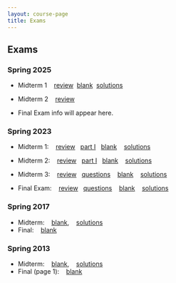 ```yaml
---
layout: course-page
title: Exams
---
```


## Exams

### Spring 2025

* Midterm 1  &nbsp;&nbsp; [review](assets/midterms/M316S25_M1Q.pdf)&nbsp;&nbsp;[blank](assets/midterms/M316S25_E1.pdf)&nbsp;&nbsp;[solutions](assets/midterms/M316S25_E1-s.pdf)&nbsp;&nbsp;


* Midterm 2 &nbsp;&nbsp; [review](assets/midterms/M316S25_M2Q.pdf)

* Final Exam info will appear here. 

### Spring 2023

* Midterm 1: &nbsp;&nbsp; [review](assets/midterms/M316s23_M1_Review.pdf)&nbsp;&nbsp; [part I](assets/midterms/M316s23-Mid1-PUBLIC-Part-I.pdf)&nbsp;&nbsp; [blank](assets/midterms/M316s23-Mid1.pdf) &nbsp;&nbsp; [solutions](assets/midterms/M316s23-Mid1-ss.pdf)

* Midterm 2: &nbsp;&nbsp; [review](assets/midterms/M316s23_M2_Review.pdf)&nbsp;&nbsp; [part I](assets/midterms/M316s23-Mid2-page1.pdf)&nbsp;&nbsp; [blank](assets/midterms/M316s23-Mid2.pdf) &nbsp;&nbsp; [solutions](assets/midterms/M316s23-Mid2-s.pdf)

* Midterm 3: &nbsp;&nbsp; [review](assets/midterms/M316s23_M3_Review.pdf)&nbsp;&nbsp; [questions](assets/midterms/M316s23_M3_q.pdf) &nbsp;&nbsp; [blank](assets/midterms/M316s23-Mid3.pdf)  &nbsp;&nbsp; [solutions](assets/midterms/M316s23-Mid3-s.pdf)

* Final Exam: &nbsp;&nbsp; [review](assets/midterms/M316s23_FE_Review.pdf)&nbsp;&nbsp; [questions](assets/midterms/M316s23_FE_q.pdf) &nbsp;&nbsp; [blank](assets/midterms/M316s23-FE.pdf)  &nbsp;&nbsp; [solutions](assets/midterms/M316s23-FE-s.pdf)

### Spring 2017
* Midterm: &nbsp;&nbsp; [blank](assets/oldexams/M306S17_Mid1_part_1_and_2.pdf),  &nbsp;&nbsp;  [solutions](assets/oldexams/M306S17_Mid1_part_1_and_2-solutions.pdf)
* Final:  &nbsp;&nbsp; [blank](assets/oldexams/M306S17_finalexam.pdf)

### Spring 2013
* Midterm:  &nbsp;&nbsp; [blank](assets/oldexams/M306S13_midterm_1_part1and2.pdf),   &nbsp;&nbsp;  [solutions](assets/oldexams/M306S13_midterm_essaysolns.pdf)
* Final (page 1):  &nbsp;&nbsp; [blank](assets/oldexams/M306S13_finalexam_part1.pdf)

<div style="padding-bottom: 40px"></div>
